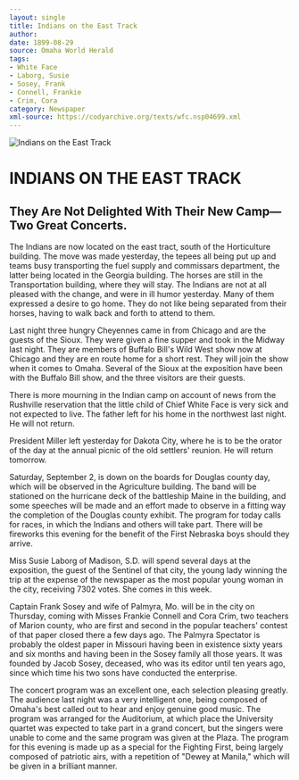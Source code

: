 ```yaml
---
layout: single
title: Indians on the East Track
author: 
date: 1899-08-29
source: Omaha World Herald
tags:
- White Face
- Laborg, Susie
- Sosey, Frank
- Connell, Frankie
- Crim, Cora
category: Newspaper
xml-source: https://codyarchive.org/texts/wfc.nsp04699.xml
---
```


![Indians on the East Track](https://codyarchive.org/figures/250/wfc.nsp04699.1.jpg "Indians on the East Track")

# INDIANS ON THE EAST TRACK

## They Are Not Delighted With Their New Camp—Two Great Concerts.

The Indians are now located on the east tract, south of the Horticulture building. The move was made yesterday, the tepees all being put up and teams busy transporting the fuel supply and commissars department, the latter being located in the Georgia building. The horses are still in the Transportation building, where they will stay. The Indians are not at all pleased with the change, and were in ill humor yesterday. Many of them expressed a desire to go home. They do not like being separated from their horses, having to walk back and forth to attend to them.

Last night three hungry Cheyennes came in from Chicago and are the guests of the Sioux. They were given a fine supper and took in the Midway last night. They are members of Buffalo Bill's Wild West show now at Chicago and they are en route home for a short rest. They will join the show when it comes to Omaha. Several of the Sioux at the exposition have been with the Buffalo Bill show, and the three visitors are their guests.

There is more mourning in the Indian camp on account of news from the Rushville reservation that the little child of Chief White Face is very sick and not expected to live. The father left for his home in the northwest last night. He will not return.

President Miller left yesterday for Dakota City, where he is to be the orator of the day at the annual picnic of the old settlers' reunion. He will return tomorrow.

Saturday, September 2, is down on the boards for Douglas county day, which will be observed in the Agriculture building. The band will be stationed on the hurricane deck of the battleship Maine in the building, and some speeches will be made and an effort made to observe in a fitting way the completion of the Douglas county exhibit.
The program for today calls for races, in which the Indians and others will take part. There will be fireworks this evening for the benefit of the First Nebraska boys should they arrive.

Miss Susie Laborg of Madison, S.D. will spend several days at the exposition, the guest of the Sentinel of that city, the young lady winning the trip at the expense of the newspaper as the most popular young woman in the city, receiving 7302 votes. She comes in this week.

Captain Frank Sosey and wife of Palmyra, Mo. will be in the city on Thursday, coming with Misses Frankie Connell and Cora Crim, two teachers of Marion county, who are first and second in the popular teachers' contest of that paper closed there a few days ago. The Palmyra Spectator is probably the oldest paper in Missouri having been in existence sixty years and six months and having been in the Sosey family all those years. It was founded by Jacob Sosey, deceased, who was its editor until ten years ago, since which time his two sons have conducted the enterprise.

The concert program was an excellent one, each selection pleasing greatly. The audience last night was a very intelligent one, being composed of Omaha's best called out to hear and enjoy genuine good music. The program was arranged for the Auditorium, at which place the University quartet was expected to take part in a grand concert, but the singers were unable to come and the same program was given at the Plaza. The program for this evening is made up as a special for the Fighting First, being largely composed of patriotic airs, with a repetition of "Dewey at Manila," which will be given in a brilliant manner.